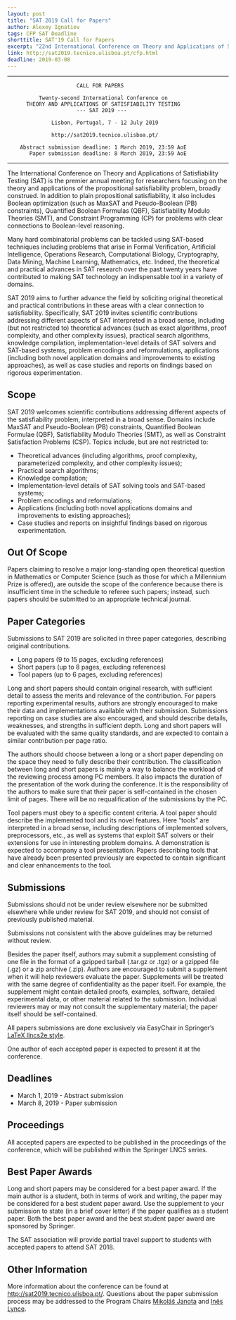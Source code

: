 ```yaml
---
layout: post
title: "SAT 2019 Call for Papers"
author: Alexey Ignatiev
tags: CFP SAT Deadline
shorttitle: SAT'19 Call for Papers
excerpt: "22nd International Conference on Theory and Applications of Satisfiability Testing"
link: http://sat2019.tecnico.ulisboa.pt/cfp.html
deadline: 2019-03-08
---
```


-----------------------------------------------------------------------

                          CALL FOR PAPERS

              Twenty-second International Conference on
          THEORY AND APPLICATIONS OF SATISFIABILITY TESTING
                          --- SAT 2019 ---

                  Lisbon, Portugal, 7 - 12 July 2019

                  http://sat2019.tecnico.ulisboa.pt/

        Abstract submission deadline: 1 March 2019, 23:59 AoE
           Paper submission deadline: 8 March 2019, 23:59 AoE

-----------------------------------------------------------------------

The International Conference on Theory and Applications of
Satisfiability Testing (SAT) is the premier annual meeting for
researchers focusing on the theory and applications of the
propositional satisfiability problem, broadly construed. In addition
to plain propositional satisfiability, it also includes Boolean
optimization (such as MaxSAT and Pseudo-Boolean (PB) constraints),
Quantified Boolean Formulas (QBF), Satisfiability Modulo Theories
(SMT), and Constraint Programming (CP) for problems with clear
connections to Boolean-level reasoning.

Many hard combinatorial problems can be tackled using SAT-based
techniques including problems that arise in Formal Verification,
Artificial Intelligence, Operations Research, Computational Biology,
Cryptography, Data Mining, Machine Learning, Mathematics, etc. Indeed,
the theoretical and practical advances in SAT research over the past
twenty years have contributed to making SAT technology an
indispensable tool in a variety of domains.

SAT 2019 aims to further advance the field by soliciting original
theoretical and practical contributions in these areas with a clear
connection to satisfiability. Specifically, SAT 2019 invites
scientific contributions addressing different aspects of SAT
interpreted in a broad sense, including (but not restricted to)
theoretical advances (such as exact algorithms, proof complexity, and
other complexity issues), practical search algorithms, knowledge
compilation, implementation-level details of SAT solvers and SAT-based
systems, problem encodings and reformulations, applications (including
both novel application domains and improvements to existing
approaches), as well as case studies and reports on findings based on
rigorous experimentation.

## Scope

SAT 2019 welcomes scientific contributions addressing different
aspects of the satisfiability problem, interpreted in a broad sense.
Domains include MaxSAT and Pseudo-Boolean (PB) constraints, Quantified
Boolean Formulae (QBF), Satisfiability Modulo Theories (SMT), as well
as Constraint Satisfaction Problems (CSP). Topics include, but are not
restricted to:

* Theoretical advances (including algorithms, proof complexity, parameterized complexity, and other complexity issues);
* Practical search algorithms;
* Knowledge compilation;
* Implementation-level details of SAT solving tools and SAT-based systems;
* Problem encodings and reformulations;
* Applications (including both novel applications domains and improvements to existing approaches);
* Case studies and reports on insightful findings based on rigorous experimentation.

## Out Of Scope

Papers claiming to resolve a major long-standing open theoretical
question in Mathematics or Computer Science (such as those for which a
Millennium Prize is offered), are outside the scope of the conference
because there is insufficient time in the schedule to referee such
papers; instead, such papers should be submitted to an appropriate
technical journal.

## Paper Categories

Submissions to SAT 2019 are solicited in three paper categories,
describing original contributions.

* Long papers (9 to 15 pages, excluding references)
* Short papers (up to 8 pages, excluding references)
* Tool papers (up to 6 pages, excluding references)

Long and short papers should contain original research, with
sufficient detail to assess the merits and relevance of the
contribution. For papers reporting experimental results, authors are
strongly encouraged to make their data and implementations available
with their submission. Submissions reporting on case studies are also
encouraged, and should describe details, weaknesses, and strengths in
sufficient depth. Long and short papers will be evaluated with the
same quality standards, and are expected to contain a similar
contribution per page ratio.

The authors should choose between a long or a short paper depending on
the space they need to fully describe their contribution. The
classification between long and short papers is mainly a way to
balance the workload of the reviewing process among PC members. It
also impacts the duration of the presentation of the work during the
conference. It is the responsibility of the authors to make sure that
their paper is self-contained in the chosen limit of pages. There will
be no requalification of the submissions by the PC.

Tool papers must obey to a specific content criteria. A tool paper
should describe the implemented tool and its novel features. Here
“tools” are interpreted in a broad sense, including descriptions of
implemented solvers, preprocessors, etc., as well as systems that
exploit SAT solvers or their extensions for use in interesting problem
domains. A demonstration is expected to accompany a tool presentation.
Papers describing tools that have already been presented previously
are expected to contain significant and clear enhancements to the
tool.

## Submissions

Submissions should not be under review elsewhere nor be submitted
elsewhere while under review for SAT 2019, and should not consist of
previously published material.

Submissions not consistent with the above guidelines may be returned
without review.

Besides the paper itself, authors may submit a supplement consisting
of one file in the format of a gzipped tarball (.tar.gz or .tgz) or a
gzipped file (.gz) or a zip archive (.zip). Authors are encouraged to
submit a supplement when it will help reviewers evaluate the paper.
Supplements will be treated with the same degree of confidentiality as
the paper itself. For example, the supplement might contain detailed
proofs, examples, software, detailed experimental data, or other
material related to the submission. Individual reviewers may or may
not consult the supplementary material; the paper itself should be
self-contained.

All papers submissions are done exclusively via EasyChair in
Springer’s [LaTeX llncs2e
style](https://www.springer.com/gp/computer-science/lncs/conference-proceedings-guidelines).

One author of each accepted paper is expected to present it at the
conference.

## Deadlines

* March 1, 2019 - Abstract submission
* March 8, 2019 - Paper submission

## Proceedings

All accepted papers are expected to be published in the proceedings of
the conference, which will be published within the Springer LNCS
series.

## Best Paper Awards

Long and short papers may be considered for a best paper award. If the
main author is a student, both in terms of work and writing, the paper
may be considered for a best student paper award. Use the supplement
to your submission to state (in a brief cover letter) if the paper
qualifies as a student paper. Both the best paper award and the best
student paper award are sponsored by Springer.

The SAT association will provide partial travel support to students
with accepted papers to attend SAT 2018.

## Other Information

More information about the conference can be found at
<http://sat2019.tecnico.ulisboa.pt/>. Questions about the paper
submission process may be addressed to the Program Chairs [Mikoláš
Janota](mailto:mikolas.janota@tecnico.ulisboa.pt) and [Inês
Lynce](mailto:ines.lynce@tecnico.ulisboa.pt).

